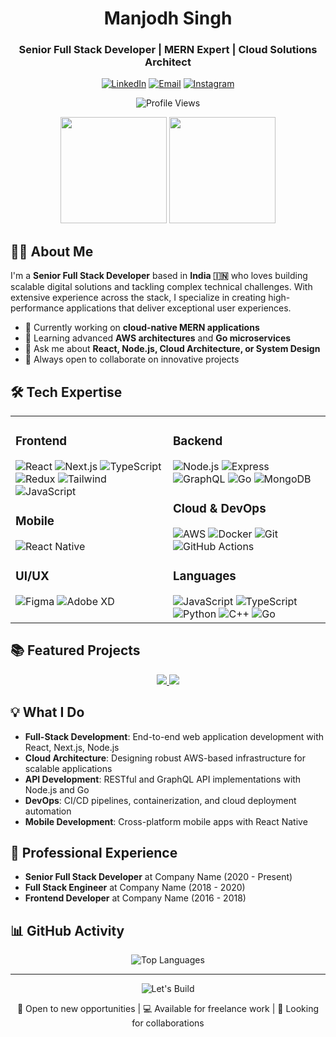 <div align="center">
  
# Manjodh Singh

### Senior Full Stack Developer | MERN Expert | Cloud Solutions Architect

<p>
  <a href="https://linkedin.com/in/manjodh-singh-saran-48a29a169"><img src="https://img.shields.io/badge/LinkedIn-0077B5?style=for-the-badge&logo=linkedin&logoColor=white" alt="LinkedIn"/></a>
  <a href="mailto:manjodhsaran1@gmail.com"><img src="https://img.shields.io/badge/Email-D14836?style=for-the-badge&logo=gmail&logoColor=white" alt="Email"/></a>
  <a href="https://instagram.com/manjodhsaran"><img src="https://img.shields.io/badge/Instagram-E4405F?style=for-the-badge&logo=instagram&logoColor=white" alt="Instagram"/></a>
</p>

<img src="https://komarev.com/ghpvc/?username=manjodhsaran&label=Profile%20Views&color=0e75b6&style=flat" alt="Profile Views"/>

<p>
  <img src="https://github-readme-stats.vercel.app/api?username=manjodhsaran&show_icons=true&theme=tokyonight&count_private=true&hide_border=true" height="170" />
  <img src="https://github-readme-streak-stats.herokuapp.com/?user=manjodhsaran&theme=tokyonight&hide_border=true" height="170" />
</p>

</div>

## 👨‍💻 About Me

I'm a **Senior Full Stack Developer** based in **India 🇮🇳** who loves building scalable digital solutions and tackling complex technical challenges. With extensive experience across the stack, I specialize in creating high-performance applications that deliver exceptional user experiences.

- 🔭 Currently working on **cloud-native MERN applications**
- 🌱 Learning advanced **AWS architectures** and **Go microservices**
- 💬 Ask me about **React, Node.js, Cloud Architecture, or System Design**
- 🚀 Always open to collaborate on innovative projects

## 🛠️ Tech Expertise

<table>
  <tr>
    <td valign="top" width="50%">
      <h3>Frontend</h3>
      <div>
        <img src="https://img.shields.io/badge/React-61DAFB?style=for-the-badge&logo=react&logoColor=black" alt="React"/>
        <img src="https://img.shields.io/badge/Next.js-000000?style=for-the-badge&logo=next.js&logoColor=white" alt="Next.js"/>
        <img src="https://img.shields.io/badge/TypeScript-3178C6?style=for-the-badge&logo=typescript&logoColor=white" alt="TypeScript"/>
        <img src="https://img.shields.io/badge/Redux-764ABC?style=for-the-badge&logo=redux&logoColor=white" alt="Redux"/>
        <img src="https://img.shields.io/badge/Tailwind_CSS-38B2AC?style=for-the-badge&logo=tailwind-css&logoColor=white" alt="Tailwind"/>
        <img src="https://img.shields.io/badge/JavaScript-F7DF1E?style=for-the-badge&logo=javascript&logoColor=black" alt="JavaScript"/>
      </div>
      <h3>Mobile</h3>
      <div>
        <img src="https://img.shields.io/badge/React_Native-20232A?style=for-the-badge&logo=react&logoColor=61DAFB" alt="React Native"/>
      </div>
      <h3>UI/UX</h3>
      <div>
        <img src="https://img.shields.io/badge/Figma-F24E1E?style=for-the-badge&logo=figma&logoColor=white" alt="Figma"/>
        <img src="https://img.shields.io/badge/Adobe_XD-FF61F6?style=for-the-badge&logo=adobe-xd&logoColor=white" alt="Adobe XD"/>
      </div>
    </td>
    <td valign="top" width="50%">
      <h3>Backend</h3>
      <div>
        <img src="https://img.shields.io/badge/Node.js-339933?style=for-the-badge&logo=node.js&logoColor=white" alt="Node.js"/>
        <img src="https://img.shields.io/badge/Express-000000?style=for-the-badge&logo=express&logoColor=white" alt="Express"/>
        <img src="https://img.shields.io/badge/GraphQL-E10098?style=for-the-badge&logo=graphql&logoColor=white" alt="GraphQL"/>
        <img src="https://img.shields.io/badge/Go-00ADD8?style=for-the-badge&logo=go&logoColor=white" alt="Go"/>
        <img src="https://img.shields.io/badge/MongoDB-47A248?style=for-the-badge&logo=mongodb&logoColor=white" alt="MongoDB"/>
      </div>
      <h3>Cloud & DevOps</h3>
      <div>
        <img src="https://img.shields.io/badge/AWS-232F3E?style=for-the-badge&logo=amazon-aws&logoColor=white" alt="AWS"/>
        <img src="https://img.shields.io/badge/Docker-2496ED?style=for-the-badge&logo=docker&logoColor=white" alt="Docker"/>
        <img src="https://img.shields.io/badge/Git-F05032?style=for-the-badge&logo=git&logoColor=white" alt="Git"/>
        <img src="https://img.shields.io/badge/GitHub_Actions-2088FF?style=for-the-badge&logo=github-actions&logoColor=white" alt="GitHub Actions"/>
      </div>
      <h3>Languages</h3>
      <div>
        <img src="https://img.shields.io/badge/JavaScript-F7DF1E?style=for-the-badge&logo=javascript&logoColor=black" alt="JavaScript"/>
        <img src="https://img.shields.io/badge/TypeScript-3178C6?style=for-the-badge&logo=typescript&logoColor=white" alt="TypeScript"/>
        <img src="https://img.shields.io/badge/Python-3776AB?style=for-the-badge&logo=python&logoColor=white" alt="Python"/>
        <img src="https://img.shields.io/badge/C++-00599C?style=for-the-badge&logo=cplusplus&logoColor=white" alt="C++"/>
        <img src="https://img.shields.io/badge/Go-00ADD8?style=for-the-badge&logo=go&logoColor=white" alt="Go"/>
      </div>
    </td>
  </tr>
</table>

## 📚 Featured Projects

<div align="center">
<a href="https://github.com/manjodhsaran/project-name">
  <img src="https://github-readme-stats.vercel.app/api/pin/?username=manjodhsaran&repo=your-repo-name&theme=tokyonight&hide_border=true" />
</a>
<a href="https://github.com/manjodhsaran/project-name">
  <img src="https://github-readme-stats.vercel.app/api/pin/?username=manjodhsaran&repo=your-repo-name&theme=tokyonight&hide_border=true" />
</a>
</div>

## 💡 What I Do

- **Full-Stack Development**: End-to-end web application development with React, Next.js, Node.js
- **Cloud Architecture**: Designing robust AWS-based infrastructure for scalable applications
- **API Development**: RESTful and GraphQL API implementations with Node.js and Go
- **DevOps**: CI/CD pipelines, containerization, and cloud deployment automation
- **Mobile Development**: Cross-platform mobile apps with React Native

## 🌟 Professional Experience

- **Senior Full Stack Developer** at Company Name (2020 - Present)
- **Full Stack Engineer** at Company Name (2018 - 2020)
- **Frontend Developer** at Company Name (2016 - 2018)

## 📊 GitHub Activity

<div align="center">
  <img src="https://github-readme-stats.vercel.app/api/top-langs/?username=manjodhsaran&layout=compact&theme=tokyonight&hide_border=true" alt="Top Languages" />
</div>

---

<div align="center">
  <img src="https://img.shields.io/badge/Let's_build_something_amazing_together!-FF5722?style=for-the-badge" alt="Let's Build" />
  
  💼 Open to new opportunities | 💻 Available for freelance work | 🤝 Looking for collaborations
</div>
